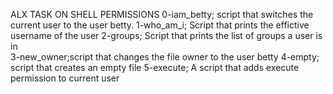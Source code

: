 ALX TASK ON SHELL PERMISSIONS 
0-iam_betty; script that switches the current user to the user betty.
1-who_am_i; Script that prints the effictive username of the user 
2-groups; Script that prints the list of groups a user is in  
3-new_owner;script that changes the file owner to the user betty
4-empty; script that creates an empty file
5-execute; A script that adds execute permission to current user
